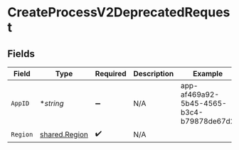 # CreateProcessV2DeprecatedRequest


## Fields

| Field                                          | Type                                           | Required                                       | Description                                    | Example                                        |
| ---------------------------------------------- | ---------------------------------------------- | ---------------------------------------------- | ---------------------------------------------- | ---------------------------------------------- |
| `AppID`                                        | **string*                                      | :heavy_minus_sign:                             | N/A                                            | app-af469a92-5b45-4565-b3c4-b79878de67d2       |
| `Region`                                       | [shared.Region](../../models/shared/region.md) | :heavy_check_mark:                             | N/A                                            |                                                |